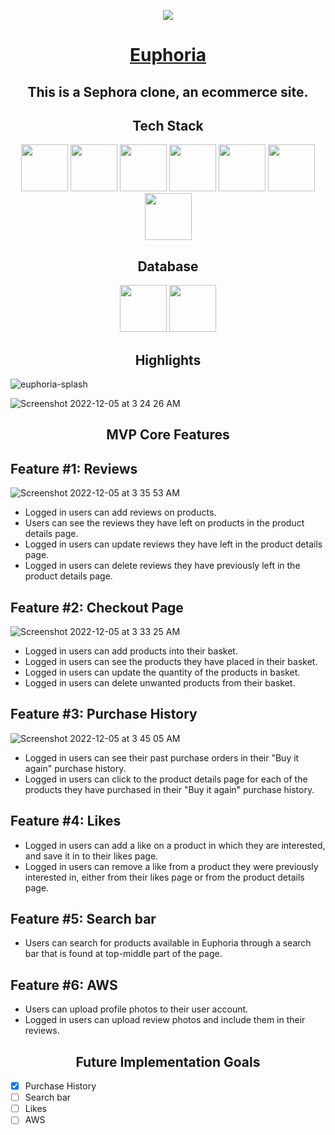<p align="center">
  <img src="https://user-images.githubusercontent.com/97000116/205624479-1d53937e-e123-4df5-ae7a-0bcfb3ab4e29.png" />
</p>
<h1 align="center"> 

[Euphoria](https://euphoria-uj4p.onrender.com)

</h1>


<h2 align="center"> This is a Sephora clone, an ecommerce site.</h2>

<h2 align="center"> Tech Stack </h2>

<div align="center">

[<img src="https://user-images.githubusercontent.com/105324675/190725431-5033a82c-51ff-4a9a-b9ff-48ad606a2a5e.svg" width="75" height="75">](https://www.javascript.com/) [<img src="https://user-images.githubusercontent.com/105324675/190726531-63e5fa0c-5e9a-4e12-a4df-ac578bdfefb3.svg" width="75" height="75">](https://whatwg.org/) [<img src="https://user-images.githubusercontent.com/105324675/190727242-21af03e1-b793-4257-bdc5-14996fb8da63.svg" width="75" height="75">](https://www.css3.com/) [<img src="https://user-images.githubusercontent.com/105324675/190727472-da7d5a51-ef2e-4f71-b90c-333debd2d147.svg" width="75" height="75">](https://reactjs.org/) [<img src="https://user-images.githubusercontent.com/105324675/190727697-f61e28b7-1597-4be0-9dc4-dbc443790f86.svg" width="75" height="75">](https://redux.js.org/) [<img src="https://user-images.githubusercontent.com/105324675/190729715-5aeed1a2-0914-413e-ac4b-de23aa7ed802.svg" width="75" height="75">](https://nodejs.org/en) [<img src="https://user-images.githubusercontent.com/105324675/190729918-773ddf18-90d3-4d52-aa81-c02731d413bf.svg" width="75" height="75">](https://www.npmjs.com/)

</div>

<h2 align="center"> Database </h2>

<div align="center">

[<img src="https://user-images.githubusercontent.com/105324675/190727354-8f322958-5b34-4c96-b052-358d06d0d9ef.svg" width="75" height="75">](https://www.postgresql.org/) [<img src="https://user-images.githubusercontent.com/105324675/190739700-864f937c-4e43-48ea-9216-00edb49d301d.svg" width="75" height="75">](https://sequelize.org/)

</div>

<h2 align="center"> Highlights </h2>


![euphoria-splash](https://user-images.githubusercontent.com/97000116/205626409-2a705bad-4b29-4b8d-a3c2-9ae1a2b8b2bd.png)


![Screenshot 2022-12-05 at 3 24 26 AM](https://user-images.githubusercontent.com/97000116/205626663-764d93d9-7a10-4a6f-b8b4-8e7faa03cba0.png)

<h2 align="center"> MVP Core Features </h2>

 
## Feature #1: Reviews
![Screenshot 2022-12-05 at 3 35 53 AM](https://user-images.githubusercontent.com/97000116/205627764-270e653b-654f-447f-b707-ea6d49bd8620.png)
 * Logged in users can add reviews on products.
 * Users can see the reviews they have left on products in the product details page.
 * Logged in users can update reviews they have left in the product details page.
 * Logged in users can delete reviews they have previously left in the product details page.


## Feature #2: Checkout Page
![Screenshot 2022-12-05 at 3 33 25 AM](https://user-images.githubusercontent.com/97000116/205627392-099f1c1e-052e-40e9-8cc0-1a80bdc7c2cf.png)
 * Logged in users can add products into their basket.
 * Logged in users can see the products they have placed in their basket.
 * Logged in users can update the quantity of the products in basket.
 * Logged in users can delete unwanted products from their basket.
 
## Feature #3: Purchase History
![Screenshot 2022-12-05 at 3 45 05 AM](https://user-images.githubusercontent.com/97000116/205629591-b400423b-ff1e-4f7b-a986-bfd43586b09e.png)
 * Logged in users can see their past purchase orders in their "Buy it again" purchase history.
 * Logged in users can click to the product details page for each of the products they have purchased in their "Buy it again" purchase history.
 
## Feature #4: Likes
 * Logged in users can add a like on a product in which they are interested, and save it in to their likes page.
 * Logged in users can remove a like from a product they were previously interested in, either from their likes page or from the product details page.

## Feature #5: Search bar
 * Users can search for products available in Euphoria through a search bar that is found at top-middle part of the page.
 
## Feature #6: AWS
 * Users can upload profile photos to their user account.
 * Logged in users can upload review photos and include them in their reviews.
 
<h2 align="center"> Future Implementation Goals </h2>

- [x] Purchase History
- [ ] Search bar
- [ ] Likes
- [ ] AWS
